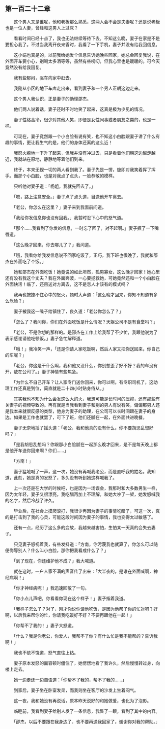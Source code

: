 ## 第一百二十二章

　　这个男人又是谁呢，他和老板那么熟悉，这两人会不会是夫妻呢？还是说老板也是一位人妻，曾经和这男人上过床？

　　看看时间已经十点了，我也无法继续等待下去，不知这么晚，妻子在家是不是要担心我了。不过当我离开夜来香时，我看了一下手机，妻子并没有给我回信息。

　　这小娟也真是的，以前我给她发个信息告诉她晚些回家，她总会回复我说，在外面开车要小心，别喝太多酒等等，虽然有些唠叨，但我心里也是暖暖的。可今天竟然没有给我回复。

　　我有些郁闷，驱车向家中赶去。

　　我刚从小区的地下车库走出来，看到妻子和一个男人正朝这边走来。

　　这个男人我认识，正是妻子的助理邵杰。

　　他们两人说着话，妻子还时不时地笑了起来，这真是极为少见的情况。

　　妻子性格高冷，很少对其他人笑，即便是女性同事或者朋友之类的，也是一样。

　　可现在，妻子竟然跟一个小白脸有说有笑，也不知这小白脸跟妻子讲了什么有趣的事情，更让我生气的是，他们的身体还离的这么近！

　　我怒火腾地一下升了起来，但我并没有冲过去，只是看着他们朝这边越走越近，我就站在原地，静静地等着他们到来。

　　终于，本来无视一切的两人看到我了。妻子先是一愣，旋即对我笑着挥了挥手。而那个小白脸，也是对我点了点头，一脸恭敬的模样。

　　只听他对妻子道：「杨姐，我就先回去了。」

　　「嗯，路上注意安全。」妻子点了点头道，目送他开车离去。

　　「老公，你怎么在这里？」妻子来到我面前问道。

　　「我给你发信息你也没有回我。」我暂时忍下心中的怒气道。

　　「那个……我看到了你发的信息，一时忘了回了，对不起啊。」妻子撅了一下嘴唇道。

　　「这么晚才回来，你去哪儿了？」我问道。

　　「哦，我看你给我发信息说不回家吃饭了，正巧，我下班也很晚了，我就和邵杰在外面吃了个饭。」

　　她和邵杰在外面吃饭！她竟说的如此坦然，孤男寡女，这么晚才回家！她心里还有没有我这个丈夫？我在外面奔波，一心要拯救她，可她竟然还和一个小白脸在外面快活！临了，还目送对方离去，这不是恋人才该有的模式吗？

　　我再也按捺不住心中的怒火，顿时大声道：「这么晚才回来，你知不知道有多么危险？」

　　妻子被我这一嗓子给镇住了，良久道：「老公你怎么了？」

　　「怎么了？我问你，你们在外面吃饭是什么情况？天娱公司不是有食堂吗？」

　　「老公，不是你想的那样的。是邵杰在工作上给我帮了不少忙，我跟他说为了表示感谢请他吃顿饭。」妻子急忙解释道。

　　「哦！」我冷笑一声，「还是你请人家吃饭啊，然后人家又把你送回来，你自己的车呢？」

　　「老公，你这是干什么啊，我和他又没什么，你别想歪了好不好？我的车没有开，放在公司了。」妻子神情有些焦急。

　　「为什么不自己开车？让人家专门送你回来，你可以啊，有专职司机了，这助理工作还真是到位，简直就是二十四小时贴身侍从。」

　　其实我也不知为什么会发这么大的火，我想可能是长时间的压抑，还有那些有关妻子的视频导致的。再有就是当我看到妻子和别的男人有说有笑，偏偏那男人还是我本来就很反感的类型，他身为妻子的助理，在公司可以长时间跟在妻子的身边。如果是工作也就罢了，可下了班，他们还腻在一起，在外面共进晚餐。

　　妻子无奈地摇了摇头道：「老公，我和他真的没有什么，你不要胡思乱想好吗？」

　　「是我胡思乱想吗？你跟那小白脸腻在一起那么晚才回来，是不是每天晚上都是他开车送你回来啊？你们……」

　　「方南！」

　　妻子猛地喊了一声，这一次，她没有再喊我老公，而是直呼我的姓名。我知道，此刻，她是真的发怒了，多久没有听到她这样喊我了。

　　上一次还是在大学的时候吧，也是因为一场误会，我那时和大多数男生一样，因为太年轻，妻子又很漂亮，我吃醋再加上不理解，和她大吵了一架，她发怒喊我的名字，然后冷战了许久。

　　毕业后，在社会上摸爬滚打，我很少再因为妻子的事情吃醋了，可这一次，真的是打击到了我的心灵，可能这段时间因为妻子的事情，我也变得太过敏感了。

　　还有一点，经历了这么多的变故，我越来越害怕，生怕某一天真的会失去妻子。

　　只见妻子怒视着我，有些发抖道：「方南，你污蔑我也就算了，你怎么可以随便侮辱别人？什么叫小白脸，那你把我看成什么了？」

　　「到了现在，你还维护他不成？」我大喊道。

　　就在这时，一户人家不满的声音传了出来：「大半夜的，是谁在外面喊啊，神经病啊！」

　　「你才神经病呢！」我迅速回敬了一句。

　　「你小点儿声吧，你看看你现在这个样子！」妻子指着我道。

　　「我样子怎么了？对了，刚才你说你请他吃饭，是因为他帮了你的忙对吧？好啊，以后我来帮你的忙，你请我吃饭好不好？不要再跟他在一起！」

　　「你帮不了我的！」妻子大怒道。

　　「什么？我是你老公，你爱人，我帮不了你？有什么忙是我不能帮的？告诉我啊！」

　　我也不依不饶道，怒气直往上钻。

　　妻子原本发怒的面容顿时僵住了，她愣愣地看了我许久，然后慢慢转过身，向楼上走去。

　　她一边走还一边自语道：「你帮不了我的，帮不了我的……」

　　到家后，妻子坐在卧室发呆，而我则坐在客厅的沙发上生着闷气。

　　这一夜，我和她没有再说话，原本昨天说好的和她做爱，也化为了泡影。

　　临睡前，我看到妻子给别人发了一条信息，我瞥了一眼，看到了其中的内容。

　　「邵杰，以后不要跟在我身边了，也不要再送我回家了，谢谢你对我的帮助。」

